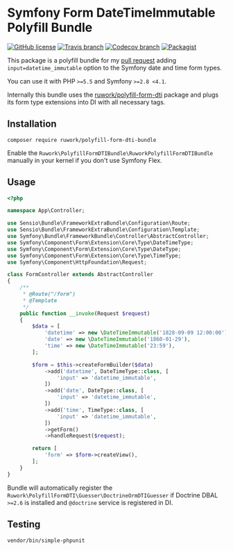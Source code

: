 # Symfony Form DateTimeImmutable Polyfill Bundle

[![GitHub license](https://img.shields.io/github/license/ruvents/ruwork-polyfill-form-dti-bundle.svg?style=flat-square)](https://github.com/ruvents/ruwork-polyfill-form-dti-bundle/blob/master/LICENSE)
[![Travis branch](https://img.shields.io/travis/ruvents/ruwork-polyfill-form-dti-bundle/master.svg?style=flat-square)](https://travis-ci.org/ruvents/ruwork-polyfill-form-dti-bundle)
[![Codecov branch](https://img.shields.io/codecov/c/github/ruvents/ruwork-polyfill-form-dti-bundle/master.svg?style=flat-square)](https://codecov.io/gh/ruvents/ruwork-polyfill-form-dti-bundle)
[![Packagist](https://img.shields.io/packagist/v/ruwork/polyfill-form-dti-bundle.svg?style=flat-square)](https://packagist.org/packages/ruwork/polyfill-form-dti-bundle)

This package is a polyfill bundle for my [pull request](http://symfony.com/blog/new-in-symfony-4-1-added-support-for-immutable-dates-in-forms) adding `input=datetime_immutable` option to the Symfony date and time form types.

You can use it with PHP `>=5.5` and Symfony `>=2.8 <4.1`.

Internally this bundle uses the [ruwork/polyfill-form-dti](https://github.com/ruvents/ruwork-polyfill-form-dti) package and plugs its form type extensions into DI with all necessary tags.

## Installation

```shell
composer require ruwork/polyfill-form-dti-bundle
```

Enable the `Ruwork\PolyfillFormDTIBundle\RuworkPolyfillFormDTIBundle` manually in your kernel if you don't use Symfony Flex.

## Usage

```php
<?php

namespace App\Controller;

use Sensio\Bundle\FrameworkExtraBundle\Configuration\Route;
use Sensio\Bundle\FrameworkExtraBundle\Configuration\Template;
use Symfony\Bundle\FrameworkBundle\Controller\AbstractController;
use Symfony\Component\Form\Extension\Core\Type\DateTimeType;
use Symfony\Component\Form\Extension\Core\Type\DateType;
use Symfony\Component\Form\Extension\Core\Type\TimeType;
use Symfony\Component\HttpFoundation\Request;

class FormController extends AbstractController
{
    /**
     * @Route("/form")
     * @Template
     */
    public function __invoke(Request $request)
    {
        $data = [
            'datetime' => new \DateTimeImmutable('1828-09-09 12:00:00'),
            'date' => new \DateTimeImmutable('1860-01-29'),
            'time' => new \DateTimeImmutable('23:59'),
        ];

        $form = $this->createFormBuilder($data)
            ->add('datetime', DateTimeType::class, [
                'input' => 'datetime_immutable',
            ])
            ->add('date', DateType::class, [
                'input' => 'datetime_immutable',
            ])
            ->add('time', TimeType::class, [
                'input' => 'datetime_immutable',
            ])
            ->getForm()
            ->handleRequest($request);

        return [
            'form' => $form->createView(),
        ];
    }
}
```

Bundle will automatically register the `Ruwork\PolyfillFormDTI\Guesser\DoctrineOrmDTIGuesser` if Doctrine DBAL `>=2.6` is installed and `@doctrine` service is registered in DI.

## Testing

```shell
vendor/bin/simple-phpunit
```
